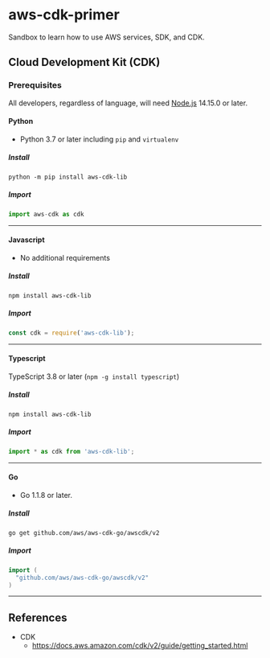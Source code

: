 # aws-cdk-primer
Sandbox to learn how to use AWS services, SDK, and CDK.

## Cloud Development Kit (CDK)

### Prerequisites
All developers, regardless of language, will need
[Node.js](https://nodejs.org/en/download) 14.15.0 or later.

#### Python
- Python 3.7 or later including `pip` and `virtualenv`
##### Install
```
python -m pip install aws-cdk-lib
```
##### Import
```python
import aws-cdk as cdk
```
---

#### Javascript
- No additional requirements
##### Install
```
npm install aws-cdk-lib
```
##### Import
```javascript
const cdk = require('aws-cdk-lib');
```
---

#### Typescript
TypeScript 3.8 or later (`npm -g install typescript`)
##### Install
```
npm install aws-cdk-lib
```
##### Import
```typescript
import * as cdk from 'aws-cdk-lib';
```
---

#### Go
- Go 1.1.8 or later.
##### Install
```
go get github.com/aws/aws-cdk-go/awscdk/v2
```
##### Import
```go
import (
  "github.com/aws/aws-cdk-go/awscdk/v2"
)
```
---


## References
- CDK
    - https://docs.aws.amazon.com/cdk/v2/guide/getting_started.html
